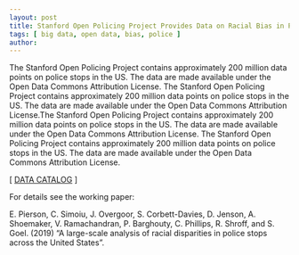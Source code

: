 ```yaml
---
layout: post
title: Stanford Open Policing Project Provides Data on Racial Bias in Policing
tags: [ big data, open data, bias, police ]
author:
---
```



The Stanford Open Policing Project contains approximately 200 million data points on police stops in the US. The data are made available under the Open Data Commons Attribution License. The Stanford Open Policing Project contains approximately 200 million data points on police stops in the US. The data are made available under the Open Data Commons Attribution License.The Stanford Open Policing Project contains approximately 200 million data points on police stops in the US. The data are made available under the Open Data Commons Attribution License. The Stanford Open Policing Project contains approximately 200 million data points on police stops in the US. The data are made available under the Open Data Commons Attribution License.

[ [DATA CATALOG](https://openpolicing.stanford.edu/data/) ]

For details see the working paper:

E. Pierson, C. Simoiu, J. Overgoor, S. Corbett-Davies, D. Jenson, A. Shoemaker, V. Ramachandran, P. Barghouty, C. Phillips, R. Shroff, and S. Goel. (2019) “A large-scale analysis of racial disparities in police stops across the United States”.
